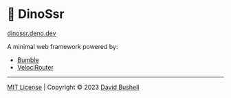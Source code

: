 # 🦕 DinoSsr

[dinossr.deno.dev](https://dinossr.deno.dev)

A minimal web framework powered by:

* [Bumble](https://github.com/dbushell/bumble)
* [VelociRouter](https://github.com/dbushell/velocirouter)

* * *

[MIT License](/LICENSE) | Copyright © 2023 [David Bushell](https://dbushell.com)

